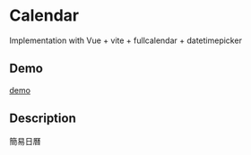 # Calendar
Implementation with Vue + vite + fullcalendar + datetimepicker

## Demo
[demo](https://littleplumule.github.io/calendar/)

## Description
簡易日曆
